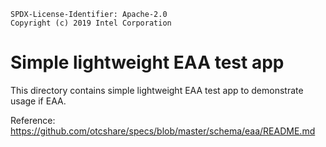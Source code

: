 ```text
SPDX-License-Identifier: Apache-2.0
Copyright (c) 2019 Intel Corporation
```

# Simple lightweight EAA test app
This directory contains simple lightweight EAA test app to demonstrate usage
if EAA.

Reference: https://github.com/otcshare/specs/blob/master/schema/eaa/README.md

